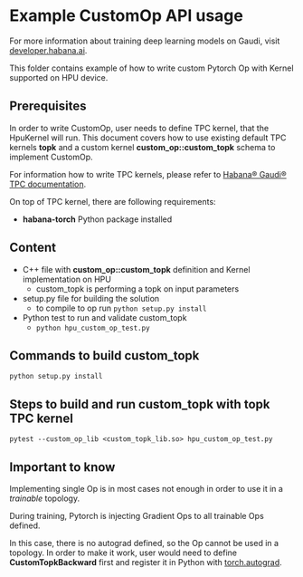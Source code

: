 # Example CustomOp API usage

For more information about training deep learning models on Gaudi, visit [developer.habana.ai](https://developer.habana.ai/resources/).

This folder contains example of how to write custom Pytorch Op with Kernel supported on HPU device.

## Prerequisites

In order to write CustomOp, user needs to define TPC kernel, that the HpuKernel will run.
This document covers how to use existing default TPC kernels **topk** and a custom kernel **custom_op::custom_topk** schema to implement CustomOp.

For information how to write TPC kernels, please refer to [Habana® Gaudi® TPC documentation](https://github.com/HabanaAI/Habana_Custom_Kernel).

On top of TPC kernel, there are following requirements:
- **habana-torch** Python package installed

## Content
- C++ file with **custom_op::custom_topk** definition and Kernel implementation on HPU
    - custom_topk is performing a topk on input parameters
- setup.py file for building the solution
    - to compile to op run ```python setup.py install```
- Python test to run and validate custom_topk
    - ```python hpu_custom_op_test.py```

## Commands to build custom_topk
```python setup.py install```

## Steps to build and run custom_topk with topk TPC kernel
```pytest --custom_op_lib <custom_topk_lib.so> hpu_custom_op_test.py```

## Important to know

Implementing single Op is in most cases not enough in order to use it in a *trainable* topology.

During training, Pytorch is injecting Gradient Ops to all trainable Ops defined.

In this case, there is no autograd defined, so the Op cannot be used in a topology.
In order to make it work, user would need to define **CustomTopkBackward** first and register it in Python with [torch.autograd](https://pytorch.org/docs/stable/notes/extending.html).